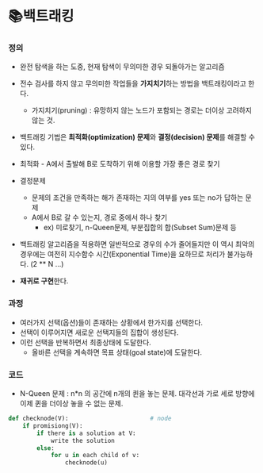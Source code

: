# 📚백트래킹



### 정의

- 완전 탐색을 하는 도중, 현재 탐색이 무의미한 경우 되돌아가는 알고리즘
- 전수 검사를 하지 않고 무의미한 작업들을 **가지치기**하는 방법을 백트래킹이라고 한다.
  - 가지치기(pruning) : 유망하지 않는 노드가 포함되는 경로는 더이상 고려하지 않는 것.

-  백트래킹 기법은 **최적화(optimization) 문제**와 **결정(decision) 문제**를 해결할 수 있다.
  - 최적화 - A에서 출발해 B로 도착하기 위해 이용할 가장 좋은 경로 찾기
  - 결정문제 
    - 문제의 조건을 만족하는 해가 존재하는 지의 여부를 yes 또는 no가 답하는 문제
    - A에서 B로 갈 수 있는지, 경로 중에서 하나 찾기
      - ex) 미로찾기, n-Queen문제, 부분집합의 합(Subset Sum)문제 등

- 백트래킹 알고리즘을 적용하면 일반적으로 경우의 수가 줄어들지만 이 역시 최악의 경우에는 여전히 지수함수 시간(Exponential Time)을 요하므로 처리가 불가능하다. (2 ** N ...)
- **재귀로 구현**한다.



### 과정

- 여러가지 선택(옵션)들이 존재하는 상황에서 한가지를 선택한다.
- 선택이 이루어지면 새로운 선택지들의 집합이 생성된다.
- 이런 선택을 반복하면서 최종상태에 도달한다.
  - 올바른 선택을 계속하면 목표 상태(goal state)에 도달한다.



### 코드

- N-Queen 문제 : n*n 의 공간에  n개의 퀸을 놓는 문제. 대각선과 가로 세로 방향에 이제 퀸을 더이상 놓을 수 없는 문제.

``` python
def checknode(V):						# node
    if promisiong(V):
        if there is a solution at V:
            write the solution
        else:
            for u in each child of v:
                checknode(u)
```

